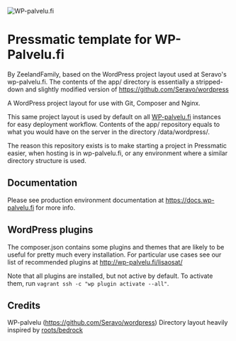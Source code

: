 ![WP-palvelu.fi](https://wp-palvelu.fi/wp-content/uploads/2015/01/wp-palvelu-header.jpg)

# Pressmatic template for WP-Palvelu.fi

By ZeelandFamily, based on the WordPress project layout used at Seravo's wp-palvelu.fi. The contents of the app/ directory is essentially a stripped-down and slightly modified version of https://github.com/Seravo/wordpress

A WordPress project layout for use with Git, Composer and Nginx.

This same project layout is used by default on all [WP-palvelu.fi](https://wp-palvelu.fi) instances for easy deployment workflow. Contents of the app/ repository equals to what you would have on the server in the directory /data/wordpress/.

The reason this repository exists is to make starting a project in Pressmatic easier, when hosting is in wp-palvelu.fi, or any environment where a similar directory structure is used.

## Documentation

Please see production environment documentation at https://docs.wp-palvelu.fi for more info.

## WordPress plugins

The composer.json contains some plugins and themes that are likely to be useful for pretty much every installation. For particular use cases see our list of recommended plugins at http://wp-palvelu.fi/lisaosat/

Note that all plugins are installed, but not active by default. To activate them, run `vagrant ssh -c "wp plugin activate --all"`.

## Credits

WP-palvelu (https://github.com/Seravo/wordpress)
Directory layout heavily inspired by [roots/bedrock](https://github.com/roots/bedrock)


